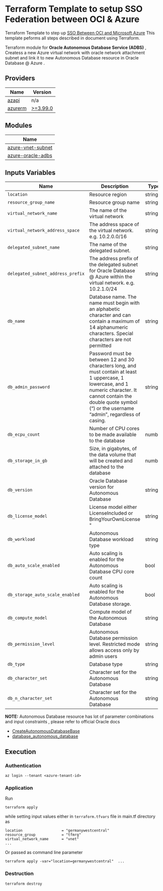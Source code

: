 # Terraform Template to setup SSO Federation between OCI & Azure

Terraform Template to step up [SSO Between OCI and Microsoft Azure](https://docs.oracle.com/en-us/iaas/Content/Identity/tutorials/azure_ad/sso_azure/azure_sso.htm) This template peforms all steps described in document using Terraform.

Terraform module for **Oracle Autonomous Database Service (ADBS)** , Createss a new Azure virtual network with oracle network attachment subnet and link it to new Autonomous Database resource in Oracle Database @ Azure .

## Providers

| Name                       | Version                                                                                                       |
| -------------------------- | ------------------------------------------------------------------------------------------------------------- |
| [azapi](#provider_azapi)   | n/a                                                                                                           |
| [azurerm](#provider_azapi) | [>=3.99.0](https://github.com/hashicorp/terraform-provider-azurerm/blob/main/CHANGELOG.md#3990-april-11-2024) |

## Modules

| Name                                                 |
| ---------------------------------------------------- |
| [azure-vnet-subnet](../../modules/azure-vnet-subnet) |
| [azure-oracle-adbs](../../modules/azure-oracle-adbs) |

## Inputs Variables

| Name                              | Description                                                                                                                                                                                                                   | Type   | Default           | Required |
| --------------------------------- | ----------------------------------------------------------------------------------------------------------------------------------------------------------------------------------------------------------------------------- | ------ | ----------------- | :------: |
| `location`                        | Resource region                                                                                                                                                                                                               | string | n/a               |   yes    |
| `resource_group_name`             | Resource group name                                                                                                                                                                                                           | string | n/a               |   yes    |
| `virtual_network_name`            | The name of the virtual network                                                                                                                                                                                               | string | n/a               |   yes    |
| `virtual_network_address_space`   | The address space of the virtual network. e.g. 10.2.0.0/16                                                                                                                                                                    | string | n/a               |   yes    |
| `delegated_subnet_name`           | The name of the delegated subnet.                                                                                                                                                                                             | string | n/a               |   yes    |
| `delegated_subnet_address_prefix` | The address prefix of the delegated subnet for Oracle Database @ Azure within the virtual network. e.g. 10.2.1.0/24                                                                                                           | string | n/a               |   yes    |
| `db_name`                         | Database name. The name must begin with an alphabetic character and can contain a maximum of 14 alphanumeric characters. Special characters are not permitted                                                                 | string | n/a               |   yes    |
| `db_admin_password`               | Password must be between 12 and 30 characters long, and must contain at least 1 uppercase, 1 lowercase, and 1 numeric character. It cannot contain the double quote symbol (“) or the username “admin”, regardless of casing. | string | n/a               |   yes    |
| `db_ecpu_count`                   | Number of CPU cores to be made available to the database                                                                                                                                                                      | number | 2                 |    no    |
| `db_storage_in_gb`                | Size, in gigabytes, of the data volume that will be created and attached to the database                                                                                                                                      | number | 20                |    no    |
| `db_version`                      | Oracle Database version for Autonomous Database                                                                                                                                                                               | string | "19c"             |          |
| `db_license_model`                | License model either LicenseIncluded or BringYourOwnLicense "                                                                                                                                                                 | string | "LicenseIncluded" |          |
| `db_workload`                     | Autonomous Database workload type                                                                                                                                                                                             | string | "DW"              |          |
| `db_auto_scale_enabled`           | Auto scaling is enabled for the Autonomous Database CPU core count                                                                                                                                                            | bool   | true              |          |
| `db_storage_auto_scale_enabled`   | Auto scaling is enabled for the Autonomous Database storage.                                                                                                                                                                  | bool   | false             |          |
| `db_compute_model`                | Compute model of the Autonomous Database                                                                                                                                                                                      | string | "ECPU"            |          |
| `db_permission_level`             | Autonomous Database permission level. Restricted mode allows access only by admin users                                                                                                                                       | string | "Restricted"      |          |
| `db_type`                         | Database type                                                                                                                                                                                                                 | string | "Regular"         |          |
| `db_character_set`                | Character set for the Autonomous Database                                                                                                                                                                                     | string | "AL32UTF8"        |          |
| `db_n_character_set`              | Character set for the Autonomous Database                                                                                                                                                                                     | string | "AL16UTF16"       |          |

**NOTE:** Autonomous Database resource has lot of parameter combinations and input constraints , please refer to official Oracle docs

- [CreateAutonomousDatabaseBase](https://docs.oracle.com/en-us/iaas/api/#/en/database/20160918/datatypes/CreateAutonomousDatabaseBase)
- [database_autonomous_database](https://docs.oracle.com/en-us/iaas/tools/terraform-provider-oci/6.2.0/docs/r/database_autonomous_database.html)

## Execution

### Authentication

```
az login --tenant <azure-tenant-id>
```

### Application

Run

```
terraform apply
```

while setting input values either in `terraform.tfvars` file in main.tf directory as

```
location                  = "germanywestcentral"
resource_group            = "tfmrg"
virtual_network_name      = "vnet"
...
```

Or passed as command line parameter

```
terraform apply -var="location=germanywestcentral"  ...
```

### Destruction

```
terraform destroy
```
